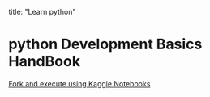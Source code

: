title: "Learn python"

# python Development Basics HandBook

[Fork and execute using Kaggle Notebooks](https://www.kaggle.com/thatcoder/python-developer-handbook)

